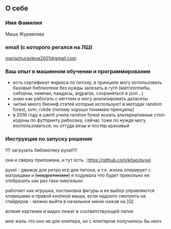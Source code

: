 ## О себе

### Имя Фамилия 
Маша Журавлева

### email (с которого регался на ЛШ)
mariazhuravleva2001@gmail.com

### Ваш опыт в машинном обучении и программировании
- есть сертификат яндекса по питону, в принципе могу использовать базовые библиотеки без нужды залезать в гугл (матплотлибы, сиборны, нампаи, пандасы, argparse, сохраняться в json...)
- знаю как работать с кегглем и могу анализировать датасеты 
- читаю много биоинф статей которые используют в методах random forest, svm, rvkde (потому хорошо понимаю принципы)
- в 2018 году в шмтб учила random forest искать альтернативные стоп-кодоны по футпринту рибосека, сейчас тоже по нужде могу воспользоваться, но оттуда резы и постер красивый


### Инструкция по запуску решения

!!!! загрузить библиотеку pyxel!!!!

она и сверху приложена, и тут есть : https://github.com/kitao/pyxel

pyxel - движок для ретро игр для питона, а т.к. жизнь оперирует с матрицами и ~~[квадратиками]~~ я подумала что будет прикольно ее отобразить как раз таки пиксельно

работает как игрушка, постановка фигуры и ее выбор управляются клавишами и правой кнопкой мыши, если надоело смотреть на глайдеров - можно выйти в начальное меню нажав на [Q]

всякие картинки и видео лежат в соответствующей папке

мне жаль что оно не для юпитера, но с юпитером получилось бы неоч


